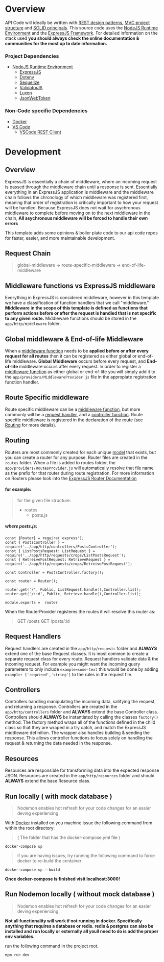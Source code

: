 # Overview

API Code will ideally be written with [REST design patterns](https://blog.stoplight.io/api-design-patterns-for-rest-web-services), [MVC project structure](https://developer.mozilla.org/en-US/docs/Glossary/MVC) and [SOLID principals](https://www.digitalocean.com/community/conceptual_articles/s-o-l-i-d-the-first-five-principles-of-object-oriented-design). This source code uses the [NodeJS Runtime Environment](https://nodejs.org/en/) and the [ExpressJS Framework](https://expressjs.com/). For detailed information on the stack used __you should always check the online documentation & communities for the most up to date information.__  

### Project Dependencies
- [NodeJS Runtime Environment](https://nodejs.org/en/)
    - [ExpressJS](https://expressjs.com/)
    - [Dotenv](https://www.npmjs.com/package/dotenv)
    - [Sequelize](https://sequelize.org/)
    - [ValidatorJS](https://github.com/mikeerickson/validatorjs)
    - [Luxon](https://www.npmjs.com/package/luxon)
    - [JsonWebToken](https://github.com/auth0/node-jsonwebtoken)

### Non-Code specific Dependencies
- [Docker](https://www.docker.com/)
- [VS Code](https://code.visualstudio.com/)
    - [VSCode REST Client](https://marketplace.visualstudio.com/items?itemName=humao.rest-client)

# Development

## Overview

ExpressJS is essentially a chain of middleware, where an incoming request is passed through the middleware chain until a response is sent. Essentially everything in an ExpressJS application is middleware and the middleware chain follows the chronology of which middleware was registered first, meaning that order of registration is critically important to how your request will be handled. Because ExpressJS does not wait for asychronous middleware to complete before moving on to the next middleware in the chain, **__All asychronous middleware will be forced to handle their own errors__**

This template adds some opinions & boiler plate code to our api code repos for faster, easier, and more maintainable development.

## Request Chain
> global-middleware -> route-specific-middleware -> end-of-life-middleware

## Middleware functions vs ExpressJS middleware
Everything in ExpressJS is considered middleware, however in this template we have a classification of function handlers that we call "middleware." **__Middleware in the scope of this template is defined as functions that perform actions before or after the request is handled that is not specific to any given route.__** Middleware functions should be stored in the `app/http/middleware` folder.

## Global middleware & End-of-life Middleware
When a [middleware function](#middleware-functions-vs-expressjs-middleware) needs to be **__applied before or after every request for all routes__** then it can be registered as either global or end-of-life middleware. **Global Middleware** occurs before every request, and **End-of-life** middleware occurs after every request. In order to register a [middleware function](#middleware-functions-vs-expressjs-middleware) as either global or end-of-life you will simply add it to the `app/providers/MiddlewareProvider.js` file in the appropiate registration function handler.

## Route Specific middleware
Route specific middleware can be a [middleware function](#middleware-functions-vs-expressjs-middleware), but more commonly will be a [request handler](#request-handlers), and a [controller function](#controllers). Route specific middleware is registered in the declaration of the route (see [Routing](#routing) for more details). 

## Routing
Routers are most commonly created for each unique [model](#models) that exists, but you can create a router for any purpose. Router files are created in the `routes` folder. When a file is added to routes folder, the `app/providers/RoutesProvider.js` will automatically resolve that file name as the prefix for that router during route registration. For more information on Routers please look into the [ExpressJS Router Documentation](https://expressjs.com/en/4x/api.html#router) 
#### for example:
> for the given file structure:
> 
> - routes
>    - posts.js

##### where posts.js:
```
const {Router} = require('express');
const { PostsController } = require('../app/http/controllers/PostsController');
const { ListPostsRequest: ListRequest } = require('../app/http/requests/crops/ListPostsRequest');
const { RetreivePostRequest: RetrieveRequest } = require('../app/http/requests/crops/RetreivePostRequest');

const Controller = PostsController.factory();

const router = Router();

router.get('/', Public, ListRequest.handle(),Controller.list);
router.get('/:id', Public, Retrieve.handle(),Controller.list);

module.exports =  router
```

When the RouterProvider registeres the routes it will resolve this router as:
> GET /posts
> GET /posts/:id


## Request Handlers

Request handlers are created in the `app/http/requests` folder and **ALWAYS** extend one of the base Request classes. It is most common to create a separate request class for every route. Request handlers validate data & the incoming request. For example you might want the incoming query parameters to only include `example=some-text` this would be done by adding `example: ['required','string']` to the rules in the request file. 

## Controllers

Controllers handling manipulating the incoming data, satifying the request, and returning a response. Controllers are created in the `app/http/controllers` folder and **ALWAYS** extend the base Controller class. Controllers should **ALWAYS** be instantiated by calling the classes `factory()` method. The factory method wraps all of the functions defined in the child class so that they are wraped in a try catch, and match the ExpressJS middleware definition. The wrapper also handles building & sending the response. This allows controller functions to focus solely on handling the request & returning the data needed in the response. 

## Resources

Resources are responsible for transforming data into the expected response JSON. Resources are created in the `app/http/resources` folder and should **ALWAYS** extend the base Resource class.

## Run locally ( with mock database )

> Nodemon enables hot refresh for your code changes for an easier deving experiencing.

With [Docker]() installed on you machine issue the following command from within the root directory:  
> ( The folder that has the docker-compose.yml file )
```
docker-compose up
```
> if you are having issues, try running the following command to force docker to re-build the container
```
docker-compose up --build
```

**__Once docker-compose is finished visit localhost:3000!__**

## Run Nodemon locally ( without mock database )

> Nodemon enables hot refresh for your code changes for an easier deving experiencing.

**__Not all functionality will work if not running in docker. Specifically anything that requires a database or redis.__**
**__redis & postgres can also be installed and run locally or externally all youll need to do is add the proper env variables.__**

run the following command in the project root.
```
npm run dev
```